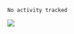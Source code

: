 

<!--START_SECTION:waka-->

```text
No activity tracked
```

<!--END_SECTION:waka-->

<img src="https://github-readme-stats.vercel.app/api/wakatime/?&divDevelopment&layout=compact&&theme=default&link=https://www.github.com/divDevelopment/">
